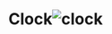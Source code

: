 # Clock![clock](https://github.com/AbrahamKiplagat/Clock/assets/110113737/b6ccf992-60ab-496f-a092-a74fb6dac6cb)
